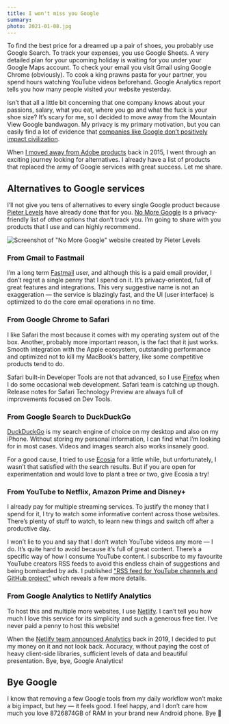 ```yaml
---
title: I won't miss you Google
summary: 
photo: 2021-01-08.jpg
---
```


To find the best price for a dreamed up a pair of shoes, you probably use Google Search. To track your expenses, you use Google Sheets. A very detailed plan for your upcoming holiday is waiting for you under your Google Maps account. To check your email you visit Gmail using Google Chrome (obviously). To cook a king prawns pasta for your partner, you spend hours watching YouTube videos beforehand. Google Analytics report tells you how many people visited your website yesterday.

Isn’t that all a little bit concerning that one company knows about your passions, salary, what you eat, where you go and what the fuck is your shoe size? It’s scary for me, so I decided to move away from the Mountain View Google bandwagon. My privacy is my primary motivation, but you can easily find a lot of evidence that [companies like Google don’t positively impact civilization](https://www.scientificamerican.com/article/big-tech-out-of-control-capitalism-and-the-end-of-civilization/).

When [I moved away from Adobe products](http://localhost:1313/i-wont-miss-you-adobe/) back in 2015, I went through an exciting journey looking for alternatives. I already have a list of products that replaced the army of Google services with great success. Let me share.

## Alternatives to Google services

I’ll not give you tens of alternatives to every single Google product because [Pieter Levels](https://twitter.com/levelsio) have already done that for you. [No More Google](https://nomoregoogle.com)  is a privacy-friendly list of other options that don’t track you. I’m going to share with you products that I use and can highly recommend. 

![Screenshot of "No More Google" website created by Pieter Levels](/photos/2021-01-08-1.png)

### From Gmail to Fastmail

I’m a long term [Fastmail](https://www.fastmail.com) user, and although this is a paid email provider, I don’t regret a single penny that I spend on it. It’s privacy-oriented, full of great features and integrations. This very suggestive name is not an exaggeration — the service is blazingly fast, and the UI (user interface) is optimized to do the core email operations in no time.

### From Google Chrome to Safari

I like Safari the most because it comes with my operating system out of the box. Another, probably more important reason, is the fact that it just works. Smooth integration with the Apple ecosystem, outstanding performance and optimized not to kill my MacBook’s battery, like some competitive products tend to do.

Safari built-in Developer Tools are not that advanced, so I use [Firefox](https://www.mozilla.org/en-GB/firefox/new/) when I do some occasional web development. Safari team is catching up though. Release notes for Safari Technology Preview are always full of improvements focused on Dev Tools.

### From Google Search to DuckDuckGo

[DuckDuckGo](https://duckduckgo.com) is my search engine of choice on my desktop and also on my iPhone. Without storing my personal information, I can find what I’m looking for in most cases. Videos and images search also works insanely good.

For a good cause, I tried to use [Ecosia](https://www.ecosia.org) for a little while, but unfortunately, I wasn’t that satisfied with the search results. But if you are open for experimentation and would love to plant a tree or two, give Ecosia a try!

### From YouTube to Netflix, Amazon Prime and Disney+

I already pay for multiple streaming services. To justify the money that I spend for it, I try to watch some informative content across those websites. There’s plenty of stuff to watch, to learn new things and switch off after a productive day.

I won’t lie to you and say that I don’t watch YouTube videos any more — I do. It’s quite hard to avoid because it’s full of great content. There’s a specific way of how I consume YouTube content. I subscribe to my favourite YouTube creators RSS feeds to avoid this endless chain of suggestions and being bombarded by ads. I published ["RSS feed for YouTube channels and GitHub project"](https://pawelgrzybek.com/rss-feed-for-youtube-channels-and-github-project/) which reveals a few more details.

### From Google Analytics to Netlify Analytics

To host this and multiple more websites, I use [Netlify](https://www.netlify.com). I can’t tell you how much I love this service for its simplicity and such a generous free tier. I’ve never paid a penny to host this website!

When the [Netlify team announced Analytics](https://www.netlify.com/blog/2019/07/10/netlify-analytics-accurate-insights-without-performance-impacts/)  back in 2019, I decided to put my money on it and not look back. Accuracy, without paying the cost of heavy client-side libraries, sufficient levels of data and beautiful presentation. Bye, bye, Google Analytics!

## Bye Google

I know that removing a few Google tools from my daily workflow won’t make a big impact, but hey — it feels good. I feel happy, and I don’t care how much you love 8726874GB of RAM in your brand new Android phone. Bye 💋
